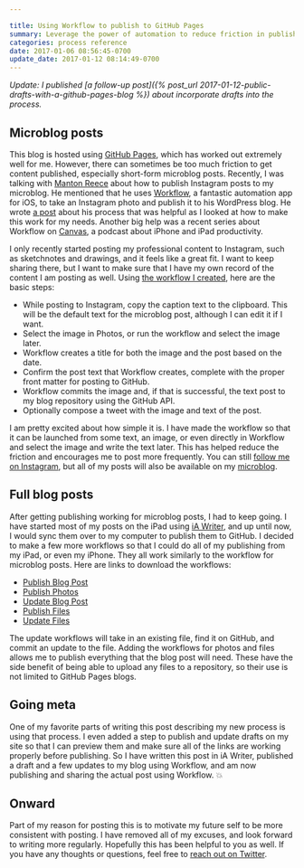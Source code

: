 ```yaml
---

title: Using Workflow to publish to GitHub Pages
summary: Leverage the power of automation to reduce friction in publishing from anywhere
categories: process reference
date: 2017-01-06 08:56:45-0700
update_date: 2017-01-12 08:14:49-0700
---
```


*Update: I published [a follow-up post]({% post_url 2017-01-12-public-drafts-with-a-github-pages-blog %}) about incorporate drafts into the process.*

## Microblog posts
This blog is hosted using [GitHub Pages](https://pages.github.com/), which has worked out extremely well for me. However, there can sometimes be too much friction to get content published, especially short-form microblog posts. Recently, I was talking with [Manton Reece](http://manton.org/) about how to publish Instagram posts to my microblog. He mentioned that he uses [Workflow](https://workflow.is/), a fantastic automation app for iOS, to take an Instagram photo and publish it to his WordPress blog. He wrote [a post](http://www.manton.org/2016/03/blogging-your-photos.html) about his process that was helpful as I looked at how to make this work for my needs. Another big help was a recent series about Workflow on [Canvas](https://www.relay.fm/canvas), a podcast about iPhone and iPad productivity.

I only recently started posting my professional content to Instagram, such as sketchnotes and drawings, and it feels like a great fit. I want to keep sharing there, but I want to make sure that I have my own record of the content I am posting as well. Using [the workflow I created](/resources/microblog-post-to-github.wflow), here are the basic steps:

- While posting to Instagram, copy the caption text to the clipboard. This will be the default text for the microblog post, although I can edit it if I want.
- Select the image in Photos, or run the workflow and select the image later.
- Workflow creates a title for both the image and the post based on the date.
- Confirm the post text that Workflow creates, complete with the proper front matter for posting to GitHub.
- Workflow commits the image and, if that is successful, the text post to my blog repository using the GitHub API.
- Optionally compose a tweet with the image and text of the post.

I am pretty excited about how simple it is. I have made the workflow so that it can be launched from some text, an image, or even directly in Workflow and select the image and write the text later. This has helped reduce the friction and encourages me to post more frequently. You can still [follow me on Instagram](https://www.instagram.com/bsndesign/), but all of my posts will also be available on my [microblog](/microblog/).


## Full blog posts
After getting publishing working for microblog posts, I had to keep going. I have started most of my posts on the iPad using [iA Writer](https://ia.net/writer/), and up until now, I would sync them over to my computer to publish them to GitHub. I decided to make a few more workflows so that I could do all of my publishing from my iPad, or even my iPhone. They all work similarly to the workflow for microblog posts. Here are links to download the workflows:

- [Publish Blog Post](/resources/publish-blog-post-to-github.wflow)
- [Publish Photos](/resources/publish-photos-to-github.wflow)
- [Update Blog Post](/resources/update-blog-post-on-github.wflow)
- [Publish Files](/resources/publish-files-to-github.wflow)
- [Update Files](/resources/update-files-on-github.wflow)

The update workflows will take in an existing file, find it on GitHub, and commit an update to the file. Adding the workflows for photos and files allows me to publish everything that the blog post will need. These have the side benefit of being able to upload any files to a repository, so their use is not limited to GitHub Pages blogs.


## Going meta
One of my favorite parts of writing this post describing my new process is using that process. I even added a step to publish and update drafts on my site so that I can preview them and make sure all of the links are working properly before publishing. So I have written this post in iA Writer, published a draft and a few updates to my blog using Workflow, and am now publishing and sharing the actual post using Workflow. 💥


## Onward
Part of my reason for posting this is to motivate my future self to be more consistent with posting. I have removed all of my excuses, and look forward to writing more regularly. Hopefully this has been helpful to you as well. If you have any thoughts or questions, feel free to [reach out on Twitter](https://twitter.com/bsndesign).
